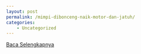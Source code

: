 ```yaml
---
layout: post
permalink: /mimpi-dibonceng-naik-motor-dan-jatuh/
categories:
    - Uncategorized
---
```


[Baca Selengkapnya](/06)